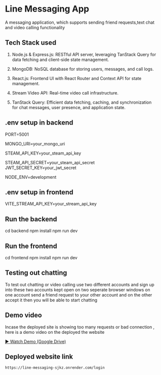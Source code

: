 
# Line Messaging App 

A messaging application, which supports sending friend requests,text chat and video calling functionality


## Tech Stack used

1. Node.js & Express.js: RESTful API server, leveraging TanStack Query for data fetching and client-side state management.

1. MongoDB: NoSQL database for storing users, messages, and call logs.

3. React.js: Frontend UI with React Router and Context API for state management.

4. Stream Video API: Real-time video call infrastructure.

5. TanStack Query: Efficient data fetching, caching, and synchronization for chat messages, user presence, and application state.


## .env setup in backend

PORT=5001

MONGO_URI=your_mongo_uri

STEAM_API_KEY=your_steam_api_key

STEAM_API_SECRET=your_steam_api_secret
JWT_SECRET_KEY=your_jwt_secret

NODE_ENV=development
## .env setup in frontend

VITE_STREAM_API_KEY=your_stream_api_key
## Run the backend

cd backend
npm install
npm run dev
## Run the frontend

cd frontend
npm install
npm run dev
## Testing out chatting

To test out chatting or video calling use two different accounts and sign up into these two accounts kept open on two seperate browser windows on one account send a friend request to your other account and on the other accept it then you will be able to start chatting 

## Demo video

Incase the deployed site is showing too many requests or bad connection , here is a demo video on the deployed the website

[▶️ Watch  Demo (Google Drive)](https://drive.google.com/file/d/1TvZ_YuPs_mLIpT5RPobeF0ogUDLeiqgH/preview)

## Deployed website link

    https://line-messaging-sjkz.onrender.com/login
